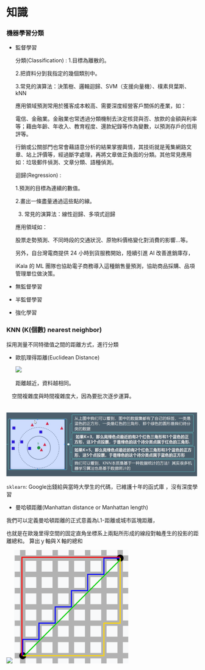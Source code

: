 # 知識

### 機器學習分類

- 監督學習

  分類(Classification) :
    1.目標為離散的。
    
    2.把資料分到我指定的幾個類別中。
    
    3.常見的演算法：決策樹、邏輯迴歸、SVM（支援向量機）、樸素貝葉斯、kNN
    
     應用領域預測常用於獲客成本較高、需要深度經營客戶關係的產業，如：
     
     電信、金融業。金融業也常透過分類機制去決定核貸與否、放款的金額與利率等；藉由年齡、年收入、教育程度、還款紀錄等作為變數，以預測存戶的信用評等。
     
     行銷或公關部門也常會藉語意分析的結果掌握輿情，其技術就是蒐集網路文章、站上評價等，經過斷字處理，再將文章做正負面的分類。其他常見應用如：垃圾郵件偵測、文章分類、語種偵測。
    
  
  迴歸(Regression) : 
  
    1.預測的目標為連續的數值。
    
    2.畫出一條盡量通過這些點的線。
    
    3. 常見的演算法：線性迴歸、多項式迴歸
    
    應用領域如：
    
    股票走勢預測、不同時段的交通狀況、原物料價格變化對消費的影響…等。
    
    另外，自台灣電商提供 24 小時到貨服務開始，陸續引進 AI 改善進銷庫存，
    
    iKala 的 ML 團隊也協助電子商務導入這種銷售量預測，協助商品採購、品項管理單位做決策。
    
    

- 無監督學習

- 半監督學習

- 強化學習
 
### KNN (K(個數) nearest neighbor)

 採用測量不同特徵值之間的距離方式，進行分類
 
 - 歐肌理得距離(Euclidean Distance)  
            
            
    <img src="http://chart.googleapis.com/chart?cht=tx&chl= dist(x,y)= \sqrt{\sum_{i=1}^n(x_i - y_i)^2}" style="border:none;">

    距離越近，資料越相同。
   
  　空間複雜度與時間複雜度大，因為要批次逐步運算。
  
 　　<img src="KNN_Base.png" width="500">
   
 `sklearn`: Google出錢給與當時大學生的代碼，已維護十年的函式庫 ，沒有深度學習

 - 曼哈頓距離(Manhattan distance or Manhattan length)

  我們可以定義曼哈頓距離的正式意義為L1-距離或城市區塊距離，

  也就是在歐幾里得空間的固定直角坐標系上兩點所形成的線段對軸產生的投影的距離總和。
  算出ｙ軸與Ｘ軸的總和

<img src="http://chart.googleapis.com/chart?cht=tx&chl= d(x,y)= \left| x_1 - x_2\right|  %2B  \left|y_1 - y_2\right|" style="border:none;">

<img src="Manhattandistance.png" width="300">

